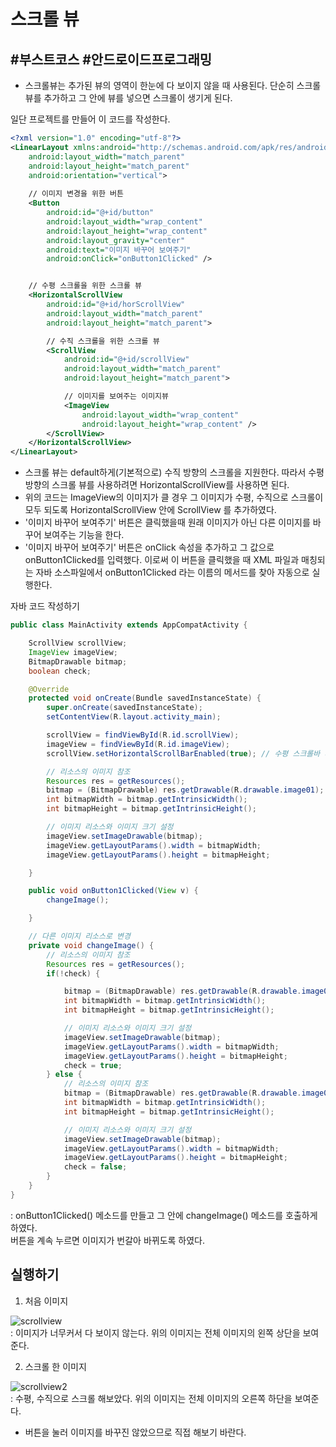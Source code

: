 # 스크롤 뷰 
## \#부스트코스 \#안드로이드프로그래밍 

* 스크롤뷰는 추가된 뷰의 영역이 한눈에 다 보이지 않을 때 사용된다. 단순히 스크롤뷰를 추가하고 그 안에 뷰를 넣으면 스크롤이 생기게 된다. 

일단 프로젝트를 만들어 이 코드를 작성한다.
```xml 
<?xml version="1.0" encoding="utf-8"?>
<LinearLayout xmlns:android="http://schemas.android.com/apk/res/android"
    android:layout_width="match_parent"
    android:layout_height="match_parent"
    android:orientation="vertical">
    
    // 이미지 변경을 위한 버튼 
    <Button
        android:id="@+id/button"
        android:layout_width="wrap_content"
        android:layout_height="wrap_content"
        android:layout_gravity="center"
        android:text="이미지 바꾸어 보여주기"
        android:onClick="onButton1Clicked" />


    // 수평 스크롤을 위한 스크롤 뷰
    <HorizontalScrollView
        android:id="@+id/horScrollView"
        android:layout_width="match_parent"
        android:layout_height="match_parent">

        // 수직 스크롤을 위한 스크롤 뷰
        <ScrollView
            android:id="@+id/scrollView"
            android:layout_width="match_parent"
            android:layout_height="match_parent">

            // 이미지를 보여주는 이미지뷰
            <ImageView
                android:layout_width="wrap_content"
                android:layout_height="wrap_content" />
        </ScrollView>
    </HorizontalScrollView>
</LinearLayout>
```
* 스크롤 뷰는 default하게(기본적으로) 수직 방향의 스크롤을 지원한다. 따라서 수평 방향의 스크롤 뷰를 사용하려면 HorizontalScrollView를 사용하면 된다. 
* 위의 코드는 ImageView의 이미지가 클 경우 그 이미지가 수평, 수직으로 스크롤이 모두 되도록 HorizontalScrollView 안에 ScrollView 를 추가하였다. 
* '이미지 바꾸어 보여주기' 버튼은 클릭했을때 원래 이미지가 아닌 다른 이미지를 바꾸어 보여주는 기능을 한다. 
* '이미지 바꾸어 보여주기' 버튼은 onClick 속성을 추가하고 그 값으로 onButton1Clicked를 입력했다. 이로써 이 버튼을 클릭했을 때 XML 파일과 매칭되는 자바 소스파일에서 onButton1Clicked 라는 이름의 메서드를 찾아 자동으로 실행한다.

자바 코드 작성하기 
```java 
public class MainActivity extends AppCompatActivity {

    ScrollView scrollView;
    ImageView imageView;
    BitmapDrawable bitmap;
    boolean check;

    @Override
    protected void onCreate(Bundle savedInstanceState) {
        super.onCreate(savedInstanceState);
        setContentView(R.layout.activity_main);

        scrollView = findViewById(R.id.scrollView);
        imageView = findViewById(R.id.imageView);
        scrollView.setHorizontalScrollBarEnabled(true); // 수평 스크롤바 사용 기능 설정

        // 리소스의 이미지 참조
        Resources res = getResources();
        bitmap = (BitmapDrawable) res.getDrawable(R.drawable.image01);
        int bitmapWidth = bitmap.getIntrinsicWidth();
        int bitmapHeight = bitmap.getIntrinsicHeight();

        // 이미지 리소스와 이미지 크기 설정
        imageView.setImageDrawable(bitmap);
        imageView.getLayoutParams().width = bitmapWidth;
        imageView.getLayoutParams().height = bitmapHeight;

    }

    public void onButton1Clicked(View v) {
        changeImage();

    }

    // 다른 이미지 리소스로 변경
    private void changeImage() {
        // 리소스의 이미지 참조
        Resources res = getResources();
        if(!check) {

            bitmap = (BitmapDrawable) res.getDrawable(R.drawable.image02);
            int bitmapWidth = bitmap.getIntrinsicWidth();
            int bitmapHeight = bitmap.getIntrinsicHeight();

            // 이미지 리소스와 이미지 크기 설정
            imageView.setImageDrawable(bitmap);
            imageView.getLayoutParams().width = bitmapWidth;
            imageView.getLayoutParams().height = bitmapHeight;
            check = true;
        } else {
            // 리소스의 이미지 참조
            bitmap = (BitmapDrawable) res.getDrawable(R.drawable.image01);
            int bitmapWidth = bitmap.getIntrinsicWidth();
            int bitmapHeight = bitmap.getIntrinsicHeight();

            // 이미지 리소스와 이미지 크기 설정
            imageView.setImageDrawable(bitmap);
            imageView.getLayoutParams().width = bitmapWidth;
            imageView.getLayoutParams().height = bitmapHeight;
            check = false;
        }
    }
}
```
: onButton1Clicked() 메소드를 만들고 그 안에 changeImage() 메소드를 호출하게 하였다. <br>버튼을 계속 누르면 이미지가 번갈아 바뀌도록 하였다.   


## 실행하기 
1. 처음 이미지

![scrollview](https://user-images.githubusercontent.com/38216027/61788993-7da29580-ae4e-11e9-9973-63d105f2327b.png)
<br>: 이미지가 너무커서 다 보이지 않는다. 위의 이미지는 전체 이미지의 왼쪽 상단을 보여준다.

2. 스크롤 한 이미지

![scrollview2](https://user-images.githubusercontent.com/38216027/61789287-3ec10f80-ae4f-11e9-835c-8a2c8e7011ff.png)
<br>: 수평, 수직으로 스크롤 해보았다. 위의 이미지는 전체 이미지의 오른쪽 하단을 보여준다. 

* 버튼을 눌러 이미지를 바꾸진 않았으므로 직접 해보기 바란다. 